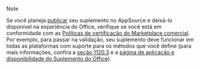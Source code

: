 > [!NOTE]
> Se você planeja [publicar](../publish/publish.md) seu suplemento no AppSource e deixá-lo disponível na experiência do Office, verifique se você está em conformidade com as [Políticas de certificação do Marketplace comercial](/legal/marketplace/certification-policies). Por exemplo, para passar na validação, seu suplemento deve funcionar em todas as plataformas com suporte para os métodos que você define (para mais informações, confira a [seção 1120.3](/legal/marketplace/certification-policies#11203-functionality) e a [página de aplicação e disponibilidade do Suplemento do Office](../overview/office-add-in-availability.md)).